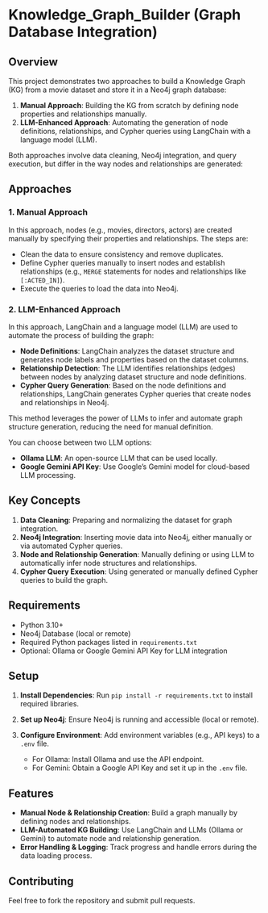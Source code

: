 # Knowledge_Graph_Builder (Graph Database Integration)

## Overview

This project demonstrates two approaches to build a Knowledge Graph (KG) from a movie dataset and store it in a Neo4j graph database:

1. **Manual Approach**: Building the KG from scratch by defining node properties and relationships manually.
2. **LLM-Enhanced Approach**: Automating the generation of node definitions, relationships, and Cypher queries using LangChain with a language model (LLM).

Both approaches involve data cleaning, Neo4j integration, and query execution, but differ in the way nodes and relationships are generated:

## Approaches

### 1. **Manual Approach**

In this approach, nodes (e.g., movies, directors, actors) are created manually by specifying their properties and relationships. The steps are:

- Clean the data to ensure consistency and remove duplicates.
- Define Cypher queries manually to insert nodes and establish relationships (e.g., `MERGE` statements for nodes and relationships like `[:ACTED_IN]`).
- Execute the queries to load the data into Neo4j.

### 2. **LLM-Enhanced Approach**

In this approach, LangChain and a language model (LLM) are used to automate the process of building the graph:

- **Node Definitions**: LangChain analyzes the dataset structure and generates node labels and properties based on the dataset columns.
- **Relationship Detection**: The LLM identifies relationships (edges) between nodes by analyzing dataset structure and node definitions.
- **Cypher Query Generation**: Based on the node definitions and relationships, LangChain generates Cypher queries that create nodes and relationships in Neo4j.

This method leverages the power of LLMs to infer and automate graph structure generation, reducing the need for manual definition.

You can choose between two LLM options:
- **Ollama LLM**: An open-source LLM that can be used locally.
- **Google Gemini API Key**: Use Google’s Gemini model for cloud-based LLM processing.

## Key Concepts

1. **Data Cleaning**: Preparing and normalizing the dataset for graph integration.
2. **Neo4j Integration**: Inserting movie data into Neo4j, either manually or via automated Cypher queries.
3. **Node and Relationship Generation**: Manually defining or using LLM to automatically infer node structures and relationships.
4. **Cypher Query Execution**: Using generated or manually defined Cypher queries to build the graph.

## Requirements

- Python 3.10+
- Neo4j Database (local or remote)
- Required Python packages listed in `requirements.txt`
- Optional: Ollama or Google Gemini API Key for LLM integration

## Setup

1. **Install Dependencies**: Run `pip install -r requirements.txt` to install required libraries.
2. **Set up Neo4j**: Ensure Neo4j is running and accessible (local or remote).
3. **Configure Environment**: Add environment variables (e.g., API keys) to a `.env` file.

   - For Ollama: Install Ollama and use the API endpoint.
   - For Gemini: Obtain a Google API Key and set it up in the `.env` file.

## Features

- **Manual Node & Relationship Creation**: Build a graph manually by defining nodes and relationships.
- **LLM-Automated KG Building**: Use LangChain and LLMs (Ollama or Gemini) to automate node and relationship generation.
- **Error Handling & Logging**: Track progress and handle errors during the data loading process.

## Contributing

Feel free to fork the repository and submit pull requests.
